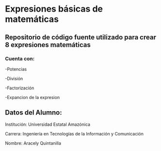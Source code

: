 # Expresiones básicas de matemáticas

## Repositorio de código fuente utilizado para crear 8 expresiones matemáticas

### Cuenta con:

-Potencias

-División

-Factorización

-Expancion de la expresion

## Datos del Alumno:

Institución: Universidad Estatal Amazónica

Carrera: Ingeniería en Tecnologías de la Información y Comunicación

Nombre: Aracely Quintanilla
